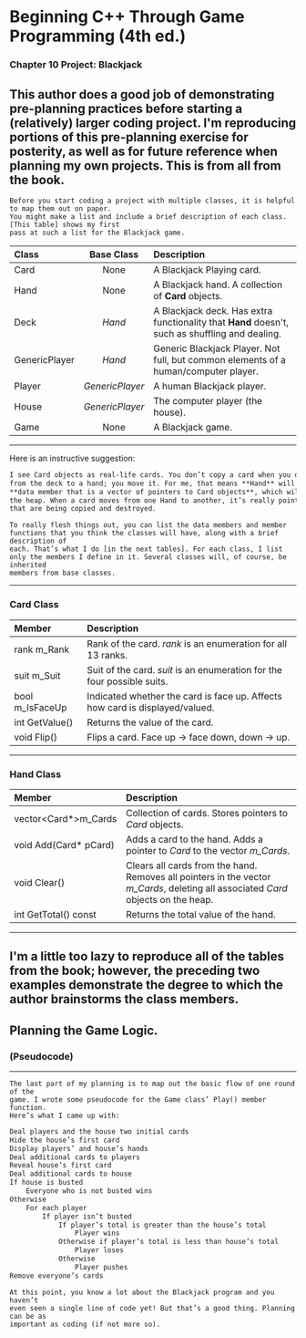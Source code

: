 # Beginning C++ Through Game Programming (4th ed.)
### Chapter 10 Project: Blackjack
This author does a good job of demonstrating pre-planning practices before starting a (relatively) larger coding project. I'm reproducing portions of this pre-planning exercise for posterity, as well as for future reference when planning my own projects. This is from all from the book.
---
```
Before you start coding a project with multiple classes, it is helpful to map them out on paper.
You might make a list and include a brief description of each class. [This table] shows my first
pass at such a list for the Blackjack game.
```

|**Class**       |**Base Class**|**Description**|
|:--------------|:-------------:|:----------------------------|
|Card           |None           |A Blackjack Playing card.    |
|Hand           |None           |A Blackjack hand. A collection of **Card** objects.|
|Deck           |*Hand*         |A Blackjack deck. Has extra functionality that **Hand** doesn't, such as shuffling and dealing.|
|GenericPlayer  |*Hand*         |Generic Blackjack Player. Not full, but common elements of a human/computer player.|
|Player         |*GenericPlayer*|A human Blackjack player.|
|House          |*GenericPlayer*|The computer player (the house).|
|Game           |None           |A Blackjack game.            |
---
Here is an instructive suggestion:
```md
I see Card objects as real-life cards. You don’t copy a card when you deal it
from the deck to a hand; you move it. For me, that means **Hand** will have a
**data member that is a vector of pointers to Card objects**, which will exist on
the heap. When a card moves from one Hand to another, it’s really pointers
that are being copied and destroyed.
```
```
To really flesh things out, you can list the data members and member
functions that you think the classes will have, along with a brief description of
each. That’s what I do [in the next tables]. For each class, I list
only the members I define in it. Several classes will, of course, be inherited
members from base classes.
```
---
### Card Class
|**Member**     |**Description**            |
|:--------------|:--------------------------|
|rank m_Rank    |Rank of the card. *rank* is an enumeration for all 13 ranks.|
|suit m_Suit    |Suit of the card. *suit* is an enumeration for the four possible suits.|
|bool m_IsFaceUp|Indicated whether the card is face up. Affects how card is displayed/valued.|
|int GetValue() |Returns the value of the card.|
|void Flip()    |Flips a card. Face up -> face down, down -> up.|
---
### Hand Class
|**Member**     |**Description**            |
|:--------------|:--------------------------|
|vector<Card*>m_Cards|Collection of cards. Stores pointers to *Card* objects.|
|void Add(Card* pCard)|Adds a card to the hand. Adds a pointer to *Card* to the vector *m_Cards*.|
|void Clear()   |Clears all cards from the hand. Removes all pointers in the vector *m_Cards*, deleting all associated *Card* objects on the heap.|
|int GetTotal() const|Returns the total value of the hand.|
---
I'm a little too lazy to reproduce all of the tables from the book; however, the preceding two examples demonstrate the degree to which the author brainstorms the class members.
---
## Planning the Game Logic.
### (Pseudocode)
---
```
The last part of my planning is to map out the basic flow of one round of the
game. I wrote some pseudocode for the Game class’ Play() member function.
Here’s what I came up with:
```
```md
Deal players and the house two initial cards
Hide the house’s first card
Display players’ and house’s hands
Deal additional cards to players
Reveal house’s first card
Deal additional cards to house
If house is busted
    Everyone who is not busted wins
Otherwise
    For each player
        If player isn’t busted
            If player’s total is greater than the house’s total
                Player wins
            Otherwise if player’s total is less than house’s total
                Player loses
            Otherwise
                Player pushes
Remove everyone’s cards
```
```
At this point, you know a lot about the Blackjack program and you haven’t
even seen a single line of code yet! But that’s a good thing. Planning can be as
important as coding (if not more so).
```
